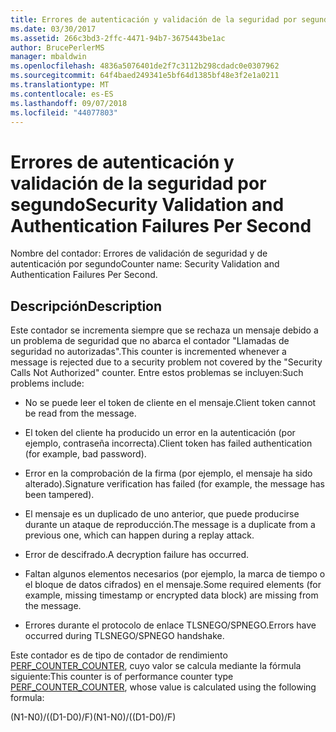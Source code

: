 ```yaml
---
title: Errores de autenticación y validación de la seguridad por segundo
ms.date: 03/30/2017
ms.assetid: 266c3bd3-2ffc-4471-94b7-3675443be1ac
author: BrucePerlerMS
manager: mbaldwin
ms.openlocfilehash: 4836a5076401de2f7c3112b298cdadc0e0307962
ms.sourcegitcommit: 64f4baed249341e5bf64d1385bf48e3f2e1a0211
ms.translationtype: MT
ms.contentlocale: es-ES
ms.lasthandoff: 09/07/2018
ms.locfileid: "44077803"
---
```

# <a name="security-validation-and-authentication-failures-per-second"></a><span data-ttu-id="eb346-102">Errores de autenticación y validación de la seguridad por segundo</span><span class="sxs-lookup"><span data-stu-id="eb346-102">Security Validation and Authentication Failures Per Second</span></span>
<span data-ttu-id="eb346-103">Nombre del contador: Errores de validación de seguridad y de autenticación por segundo</span><span class="sxs-lookup"><span data-stu-id="eb346-103">Counter name: Security Validation and Authentication Failures Per Second.</span></span>  
  
## <a name="description"></a><span data-ttu-id="eb346-104">Descripción</span><span class="sxs-lookup"><span data-stu-id="eb346-104">Description</span></span>  
 <span data-ttu-id="eb346-105">Este contador se incrementa siempre que se rechaza un mensaje debido a un problema de seguridad que no abarca el contador "Llamadas de seguridad no autorizadas".</span><span class="sxs-lookup"><span data-stu-id="eb346-105">This counter is incremented whenever a message is rejected due to a security problem not covered by the "Security Calls Not Authorized" counter.</span></span> <span data-ttu-id="eb346-106">Entre estos problemas se incluyen:</span><span class="sxs-lookup"><span data-stu-id="eb346-106">Such problems include:</span></span>  
  
-   <span data-ttu-id="eb346-107">No se puede leer el token de cliente en el mensaje.</span><span class="sxs-lookup"><span data-stu-id="eb346-107">Client token cannot be read from the message.</span></span>  
  
-   <span data-ttu-id="eb346-108">El token del cliente ha producido un error en la autenticación (por ejemplo, contraseña incorrecta).</span><span class="sxs-lookup"><span data-stu-id="eb346-108">Client token has failed authentication (for example, bad password).</span></span>  
  
-   <span data-ttu-id="eb346-109">Error en la comprobación de la firma (por ejemplo, el mensaje ha sido alterado).</span><span class="sxs-lookup"><span data-stu-id="eb346-109">Signature verification has failed (for example, the message has been tampered).</span></span>  
  
-   <span data-ttu-id="eb346-110">El mensaje es un duplicado de uno anterior, que puede producirse durante un ataque de reproducción.</span><span class="sxs-lookup"><span data-stu-id="eb346-110">The message is a duplicate from a previous one, which can happen during a replay attack.</span></span>  
  
-   <span data-ttu-id="eb346-111">Error de descifrado.</span><span class="sxs-lookup"><span data-stu-id="eb346-111">A decryption failure has occurred.</span></span>  
  
-   <span data-ttu-id="eb346-112">Faltan algunos elementos necesarios (por ejemplo, la marca de tiempo o el bloque de datos cifrados) en el mensaje.</span><span class="sxs-lookup"><span data-stu-id="eb346-112">Some required elements (for example, missing timestamp or encrypted data block) are missing from the message.</span></span>  
  
-   <span data-ttu-id="eb346-113">Errores durante el protocolo de enlace TLSNEGO/SPNEGO.</span><span class="sxs-lookup"><span data-stu-id="eb346-113">Errors have occurred during TLSNEGO/SPNEGO handshake.</span></span>  
  
 <span data-ttu-id="eb346-114">Este contador es de tipo de contador de rendimiento [PERF_COUNTER_COUNTER](https://go.microsoft.com/fwlink/?LinkID=94649), cuyo valor se calcula mediante la fórmula siguiente:</span><span class="sxs-lookup"><span data-stu-id="eb346-114">This counter is of performance counter type [PERF_COUNTER_COUNTER](https://go.microsoft.com/fwlink/?LinkID=94649), whose value is calculated using the following formula:</span></span>  
  
 <span data-ttu-id="eb346-115">(N1-N0)/((D1-D0)/F)</span><span class="sxs-lookup"><span data-stu-id="eb346-115">(N1-N0)/((D1-D0)/F)</span></span>
